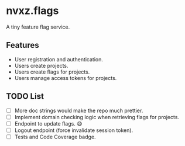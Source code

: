 # nvxz.flags

 A tiny feature flag service.


## Features

- User registration and authentication.
- Users create projects.
- Users create flags for projects.
- Users manage access tokens for projects.


## TODO List

- [ ] More doc strings would make the repo much prettier.
- [ ] Implement domain checking logic when retrieving flags for projects.
- [ ] Endpoint to update flags. 😅
- [ ] Logout endpoint (force invalidate session token).
- [ ] Tests and Code Coverage badge.